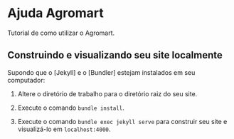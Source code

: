 # Ajuda Agromart
Tutorial de como utilizar o Agromart.

## Construindo e visualizando seu site localmente
Supondo que o [Jekyll] e o [Bundler] estejam instalados em seu computador:

1.  Altere o diretório de trabalho para o diretório raiz do seu site.

2.  Execute o comando `bundle install`.

3.  Execute o comando `bundle exec jekyll serve` para construir seu site e visualizá-lo em `localhost:4000`.
